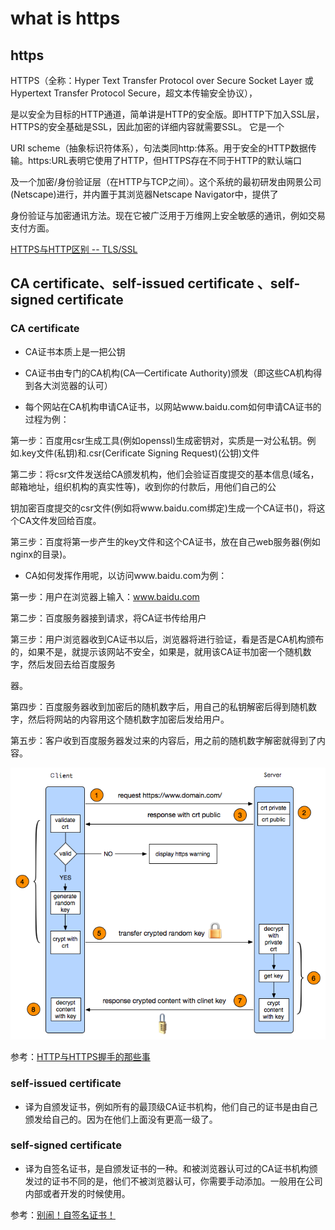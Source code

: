 # what is https

## https

HTTPS（全称：Hyper Text Transfer Protocol over Secure Socket Layer 或 Hypertext Transfer Protocol Secure，超文本传输安全协议），

是以安全为目标的HTTP通道，简单讲是HTTP的安全版。即HTTP下加入SSL层，HTTPS的安全基础是SSL，因此加密的详细内容就需要SSL。 它是一个

URI scheme（抽象标识符体系），句法类同http:体系。用于安全的HTTP数据传输。https:URL表明它使用了HTTP，但HTTPS存在不同于HTTP的默认端口

及一个加密/身份验证层（在HTTP与TCP之间）。这个系统的最初研发由网景公司(Netscape)进行，并内置于其浏览器Netscape Navigator中，提供了

身份验证与加密通讯方法。现在它被广泛用于万维网上安全敏感的通讯，例如交易支付方面。

[HTTPS与HTTP区别 -- TLS/SSL](https://www.jianshu.com/p/6c981b44293d)

## CA certificate、self-issued certificate 、self-signed certificate


### CA certificate

* CA证书本质上是一把公钥

* CA证书由专门的CA机构(CA—Certificate Authority)颁发（即这些CA机构得到各大浏览器的认可）

* 每个网站在CA机构申请CA证书，以网站www.baidu.com如何申请CA证书的过程为例：

第一步：百度用csr生成工具(例如openssl)生成密钥对，实质是一对公私钥。例如.key文件(私钥)和.csr(Cerificate Signing Request)(公钥)文件

第二步：将csr文件发送给CA颁发机构，他们会验证百度提交的基本信息(域名，邮箱地址，组织机构的真实性等)，收到你的付款后，用他们自己的公

钥加密百度提交的csr文件(例如将www.baidu.com绑定)生成一个CA证书()，将这个CA文件发回给百度。

第三步：百度将第一步产生的key文件和这个CA证书，放在自己web服务器(例如nginx的目录)。


* CA如何发挥作用呢，以访问www.baidu.com为例：

第一步：用户在浏览器上输入：www.baidu.com

第二步：百度服务器接到请求，将CA证书传给用户

第三步：用户浏览器收到CA证书以后，浏览器将进行验证，看是否是CA机构颁布的，如果不是，就提示该网站不安全，如果是，就用该CA证书加密一个随机数字，然后发回去给百度服务

器。

第四步：百度服务器收到加密后的随机数字后，用自己的私钥解密后得到随机数字，然后将网站的内容用这个随机数字加密后发给用户。

第五步：客户收到百度服务器发过来的内容后，用之前的随机数字解密就得到了内容。


![2.1-1图解HTTPS握手过程](../images/2-1_1.png)

参考：[HTTP与HTTPS握手的那些事](https://www.cnblogs.com/lovesong/p/5186200.html)

### self-issued certificate

  * 译为自颁发证书，例如所有的最顶级CA证书机构，他们自己的证书是由自己颁发给自己的。因为在他们上面没有更高一级了。


### self-signed certificate

  * 译为自签名证书，是自颁发证书的一种。和被浏览器认可过的CA证书机构颁发过的证书不同的是，他们不被浏览器认可，你需要手动添加。一般用在公司内部或者开发的时候使用。

 参考：[别闹！自签名证书！](https://www.codesky.me/archives/oh-self-signed-cert.wind)
